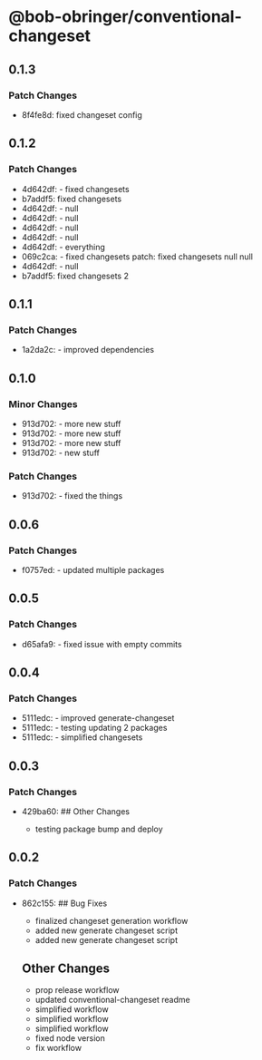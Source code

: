 # @bob-obringer/conventional-changeset

## 0.1.3

### Patch Changes

- 8f4fe8d: fixed changeset config

## 0.1.2

### Patch Changes

- 4d642df: - fixed changesets
- b7addf5: fixed changesets
- 4d642df: - null
- 4d642df: - null
- 4d642df: - null
- 4d642df: - null
- 4d642df: - everything
- 069c2ca: - fixed changesets
  patch: fixed changesets
  null
  null
- 4d642df: - null
- b7addf5: fixed changesets 2

## 0.1.1

### Patch Changes

- 1a2da2c: - improved dependencies

## 0.1.0

### Minor Changes

- 913d702: - more new stuff
- 913d702: - more new stuff
- 913d702: - more new stuff
- 913d702: - new stuff

### Patch Changes

- 913d702: - fixed the things

## 0.0.6

### Patch Changes

- f0757ed: - updated multiple packages

## 0.0.5

### Patch Changes

- d65afa9: - fixed issue with empty commits

## 0.0.4

### Patch Changes

- 5111edc: - improved generate-changeset
- 5111edc: - testing updating 2 packages
- 5111edc: - simplified changesets

## 0.0.3

### Patch Changes

- 429ba60: ## Other Changes

  - testing package bump and deploy

## 0.0.2

### Patch Changes

- 862c155: ## Bug Fixes

  - finalized changeset generation workflow
  - added new generate changeset script
  - added new generate changeset script

  ## Other Changes

  - prop release workflow
  - updated conventional-changeset readme
  - simplified workflow
  - simplified workflow
  - simplified workflow
  - fixed node version
  - fix workflow
